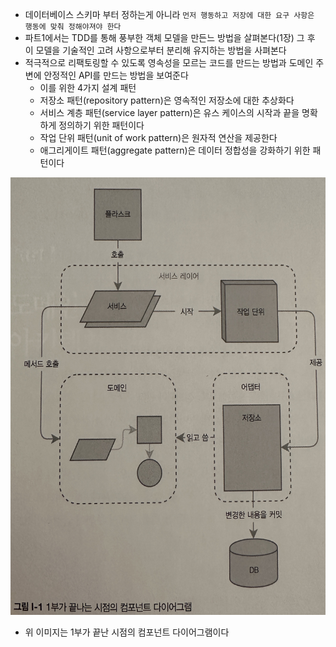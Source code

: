 - 데이터베이스 스키마 부터 정하는게 아니라 `먼저 행동하고 저장에 대한 요구 사항은 행동에 맞춰 정해야져야 한다`
- 파트1에서는 TDD를 통해 풍부한 객체 모델을 만든느 방법을 살펴본다(1장) 그 후 이 모델을 기술적인 고려 사항으로부터 분리해 유지하는 방법을 사펴본다
- 적극적으로 리팩토링할 수 있도록 영속성을 모르는 코드를 만드는 방법과 도메인 주변에 안정적인 API를 만드는 방법을 보여준다
    - 이를 위한 4가지 설계 패턴
    - 저장소 패턴(repository pattern)은 영속적인 저장소에 대한 추상화다
    - 서비스 계층 패턴(service layer pattern)은 유스 케이스의 시작과 끝을 명확하게 정의하기 위한 패턴이다
    - 작업 단위 패턴(unit of work pattern)은 원자적 연산을 제공한다
    - 애그리게이트 패턴(aggregate pattern)은 데이터 정합성을 강화하기 위한 패턴이다

<img src = "../img/IMG_6113.JPG" width = "700" height = "700">

- 위 이미지는 1부가 끝난 시점의 컴포넌트 다이어그램이다
